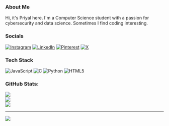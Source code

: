 ### About Me
Hi, it's Priyal here. I'm a Computer Science student with a passion for cybersecurity and data science. Sometimes I find coding interesting.

### Socials
[![Instagram](https://img.shields.io/badge/Instagram-%23E4405F.svg?logo=Instagram&logoColor=white)](https://instagram.com/8tequilashots) 
[![LinkedIn](https://img.shields.io/badge/LinkedIn-%230077B5.svg?logo=linkedin&logoColor=white)](https://linkedin.com/in/https://www.linkedin.com/in/priyal-it/) 
[![Pinterest](https://img.shields.io/badge/Pinterest-%23E60023.svg?logo=Pinterest&logoColor=white)](https://pinterest.com/8tequilashots) 
[![X](https://img.shields.io/badge/X-black.svg?logo=X&logoColor=white)](https://x.com/pariupatel) 

### Tech Stack
![JavaScript](https://img.shields.io/badge/javascript-%23323330.svg?style=flat&logo=javascript&logoColor=%23F7DF1E) 
![C](https://img.shields.io/badge/c-%2300599C.svg?style=flat&logo=c&logoColor=white) 
![Python](https://img.shields.io/badge/python-3670A0?style=flat&logo=python&logoColor=ffdd54) 
![HTML5](https://img.shields.io/badge/html5-%23E34F26.svg?style=flat&logo=html5&logoColor=white)

### GitHub Stats:
![](https://github-readme-stats.vercel.app/api?username=pariupatel&theme=transparent&hide_border=true&include_all_commits=true&count_private=true)<br/>
![](https://github-readme-streak-stats.herokuapp.com/?user=pariupatel&theme=transparent&hide_border=true)<br/>
![](https://github-readme-stats.vercel.app/api/top-langs/?username=pariupatel&theme=transparent&hide_border=true&include_all_commits=true&count_private=true&layout=compact)

---
[![](https://visitcount.itsvg.in/api?id=pariupatel&icon=5&color=1)](https://visitcount.itsvg.in)

<!-- Proudly created with GPRM ( https://gprm.itsvg.in ) -->
